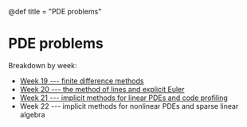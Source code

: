 @def title = "PDE problems"

# PDE problems

Breakdown by week:

* [Week 19 --- finite difference methods](finite_diff/)
* [Week 20 --- the method of lines and explicit Euler](explicit/)
* [Week 21 --- implicit methods for linear PDEs and code profiling](implicit/)
* Week 22 --- implicit methods for nonlinear PDEs and sparse linear algebra
